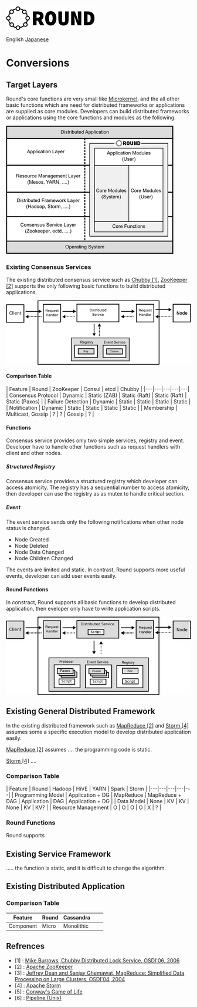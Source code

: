 ![round_logo](./img/round_logo.png)

English [Japanese](round_conversions_jp.md)

# Conversions

## Target Layers

Round's core functions are very small like [Microkernel](http://en.wikipedia.org/wiki/Microkernel), and the all other basic functions which are need for distributed frameworks or applications are supplied as core modules. Developers can build distributed frameworks or applications using the core functions and modules as the following.

![round_design_scope](img/round_design_scope.png)

### Existing Consensus Services

The existing distributed consensus service such as [Chubby \[1\]][1], [ZooKeeper \[2\]][2] supports the only following basic functions to build distributed applications.

![Chubby Programming Model](img/chubby_distributed_programming.png)

#### Comparison Table

| Feature | Round | ZooKeeper | Consul | etcd | Chubby |
|---|---|---|---|---|
| Consensus Protocol | Dynamic | Static (ZAB) | Static (Raft) | Static (Raft) | Static (Paxos) |
| Failure Detection | Dynamic | Static | Static | Static | Static |
| Notification | Dynamic | Static | Static | Static | Static |
| Membership | Multicast, Gossip | ? | ? | Gossip | ? |

#### Functions

Consensus service provides only two simple services, registry and event. Developer have to handle other functions such as request handlers with client and other nodes.

##### Structured Registry

Consensus service provides a structured registry which developer can access atomicity. The registry has a sequential number to access atomicity, then developer can use the registry as as mutex to handle critical section.

##### Event

The event service sends only the following notifications when other node status is changed.

- Node Created
- Node Deleted
- Node Data Changed
- Node Children Changed

The events are limited and static. In contrast, Round supports more useful events, developer can add user events easily.

#### Round Functions

In constract, Round supports all basic functions to develop distributed application, then eveloper only have to write application scripts.

![Chubby Programming Model](img/round_distributed_programming.png)

## Existing General Distributed Framework

In the existing distributed framework such as [MapReduce \[2\]][2] and [Storm \[4\]][4] assumes some a specific execution model to develop distributed application easily.

[MapReduce \[2\]][2] assumes .... the programming code is static.

[Storm \[4\]][4] ....

### Comparison Table

| Feature | Round | Hadoop | HiVE | YARN | Spark | Storm |
|---|---|---|---|---|
| Programming Model | Application + DG | MapReduce | MapReduce + DAG | Application | DAG | Application + DG |
| Data Model | None | KV | KV | None | KV | KV? |
| Resource Management | O | O | O | O | X | ? |


### Round Functions

Round supports

## Existing Service Framework

..... the function is static, and it is difficult to change the algorithm.


## Existing Distributed Application

### Comparison Table

| Feature | Round | Cassandra |  |  |
|---|---|---|---|---|
| Component | Micro | Monolithic |  |  |  |

## Refrences

- \[1\] : [Mike Burrows, Chubby Distributed Lock Service, OSDI'06, 2006][1]
- \[2\] : [Apache ZooKeeper][2]
- \[3\] : [Jeffrey Dean and Sanjay Ghemawat, MapReduce: Simplified Data Processing on Large Clusters, OSDI'04, 2004][2]
- \[4\] : [Apache Storm][3]
- \[5\] : [Conway's Game of Life][5]
- \[6\] : [Pipeline (Unix)][6]

[1]: http://research.google.com/archive/chubby.html
[2]: http://zookeeper.apache.org/
[3]: http://research.google.com/archive/mapreduce.html
[4]: https://storm.apache.org/
[5]: http://en.wikipedia.org/wiki/Conway%27s_Game_of_Life
[6]: http://en.wikipedia.org/wiki/Pipeline_%28Unix%29

[raft]: https://raftconsensus.github.io/
[raft-consul]: http://www.consul.io/docs/internals/consensus.html
[gossip-consul]: http://www.consul.io/docs/internals/gossip.html
